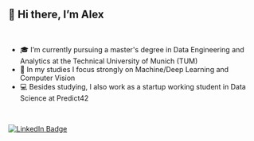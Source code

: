 ## 👋 Hi there, I’m Alex

<br>

- 🎓 I’m currently pursuing a master's degree in Data Engineering and Analytics at the Technical University of Munich (TUM)
- 🎯 In my studies I focus strongly on Machine/Deep Learning and Computer Vision
- 💻 Besides studying, I also work as a startup working student in Data Science at Predict42

<br>

[![LinkedIn Badge](https://img.shields.io/badge/LinkedIn-Profile-informational?style=flat&logo=linkedin&logoColor=white&color=0D76A8)](https://www.linkedin.com/in/alexander-kowsik/)

